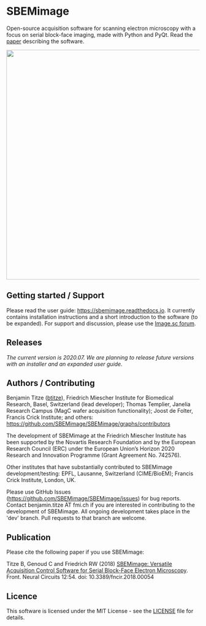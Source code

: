 # SBEMimage

Open-source acquisition software for scanning electron microscopy with a focus on serial block-face imaging, made with Python and PyQt. Read the [paper](https://www.frontiersin.org/articles/10.3389/fncir.2018.00054/abstract) describing the software.

<img src="https://github.com/SBEMimage/SBEMimage/blob/master/img/viewport_screenshot.png" width="600">

## Getting started / Support

Please read the user guide: https://sbemimage.readthedocs.io. It currently contains installation instructions and a short introduction to the software (to be expanded). For support and discussion, please use the [Image.sc forum](https://forum.image.sc/).

## Releases

*The current version is 2020.07. We are planning to release future versions with an installer and an expanded user guide.*

## Authors / Contributing

Benjamin Titze ([btitze](https://github.com/btitze)), Friedrich Miescher Institute for Biomedical Research, Basel, Switzerland (lead developer); Thomas Templier, Janelia Research Campus (MagC wafer acquisition functionality); Joost de Folter, Francis Crick Institute; and others: https://github.com/SBEMimage/SBEMimage/graphs/contributors

The development of SBEMimage at the Friedrich Miescher Institute has been supported by the Novartis Research Foundation and by the European Research Council (ERC) under the European Union’s Horizon 2020 Research and Innovation Programme (Grant Agreement No. 742576).

Other institutes that have substantially contributed to SBEMimage development/testing: EPFL, Lausanne, Switzerland (CIME/BioEM); Francis Crick Institute, London, UK.

Please use GitHub Issues (https://github.com/SBEMimage/SBEMimage/issues) for bug reports. Contact benjamin.titze ÄT fmi.ch if you are interested in contributing to the development of SBEMimage. All ongoing development takes place in the 'dev' branch. Pull requests to that branch are welcome.

## Publication ##

Please cite the following paper if you use SBEMimage:

Titze B, Genoud C and Friedrich RW (2018) [SBEMimage: Versatile Acquisition Control Software for Serial Block-Face Electron Microscopy](https://www.frontiersin.org/articles/10.3389/fncir.2018.00054/full). Front. Neural Circuits 12:54. doi: 10.3389/fncir.2018.00054

## Licence

This software is licensed under the MIT License - see the [LICENSE](LICENSE) file for details.
